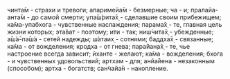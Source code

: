 чинта̄м - страхи и тревоги; апаримейа̄м - безмерные; ча - и; пралайа-анта̄м - до самой смерти; упа̄ш́рита̄х̣ - сделавшие своим прибежищем; ка̄ма-упабхога - чувственные наслаждения; парама̄х̣ - те, главная цель жизни которых; эта̄ват - поэтому; ити - так; ниш́чита̄х̣ - убежденные; а̄ш́а̄-па̄ш́а - сетей надежды; ш́атаих̣ - сотнями; баддха̄х̣ - связанные; ка̄ма - от вожделения; кродха - от гнева; пара̄йан̣а̄х̣ - те, чье настроение всегда зависит; ӣханте - желают; ка̄ма - вожделения; бхога - и чувственных удовольствий; артхам - для; анйа̄йена - незаконным (способом); артха - богатств; сан̃чайа̄н - накопление.